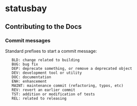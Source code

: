 # statusbay


## Contributing to the Docs

### Commit messages

Standard prefixes to start a commit message:

```
   BLD: change related to building 
   BUG: bug fix
   DEP: deprecate something, or remove a deprecated object
   DEV: development tool or utility
   DOC: documentation
   ENH: enhancement
   MAINT: maintenance commit (refactoring, typos, etc)
   REV: revert an earlier commit
   TST: addition or modification of tests
   REL: related to releasing
```